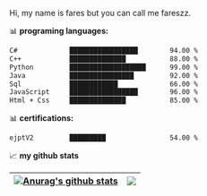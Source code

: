 Hi, my name is fares but you can call me fareszz.

📊 **programing languages:**

```txt
C#             █████████████████        94.00 %
C++            ██████████████           88.00 %
Python         ███████████████████      99.00 %          
Java           ████████████████         92.00 %    
Sql            ████████████             66.00 %
JavaScript     █████████████████        96.00 %
Html + Css     ██████████████           85.00 %     

```

📊 **certifications:**

```txt
ejptV2         █████████                54.00 %   
```


📈 **my github stats**

| <a href="https://github.com/anuraghazra/github-readme-stats"><img align="center" src="https://github-readme-stats.vercel.app/api?username=fareszz1&show_icons=true&include_all_commits=true&theme=dark&hide_border=true" alt="Anurag's github stats" /></a> | <a href="https://github.com/anuraghazra/github-readme-stats"><img align="center" src="https://github-readme-stats.vercel.app/api/top-langs/?username=fareszz1&layout=compact&theme=dark&hide_border=true" /></a> |
| ------------- | ------------- |



